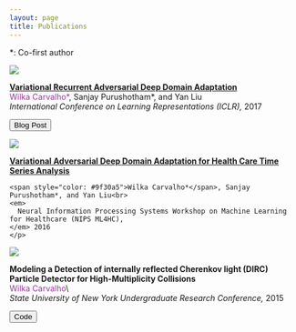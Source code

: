 ```yaml
---
layout: page
title: Publications
---
```


<p>*: Co-first author</p>

<div class="publications">
<div class="row publication">
  <div class="col-sm-3 center">
    <img class="pub-image responsive" src="{{ site.baseurl }}/files/iclr_2017/figures/vrada_tsne.png">
  </div>
  <div class="col-sm-7 center">
    <p>
    <strong>
      <a href="{{ site.baseurl }}/files/iclr_2017/iclr2017_VADA.pdf">Variational Recurrent Adversarial Deep Domain Adaptation</a>
    </strong> 
    <br> 
    <span style="color: #9f30a5">Wilka Carvalho*</span>, Sanjay Purushotham*, and Yan Liu
    <br>
    <em>
      International Conference on Learning Representations (ICLR),
    </em> 2017
    </p>
    <div class="row pub-links">
      <p>
        <a href="{{ site.baseurl }}/research/2017/04/23/vrada/">
        <button type = "button" class = "btn btn-primary">
        Blog Post
        </button>
        </a>
      </p>
    </div>

  </div>
</div>

<div class="row publication">
  <div class="col-sm-3 center">
    <img class="pub-image responsive" src="{{ site.baseurl }}/files/iclr_2017/figures/vrada.png">
  </div>
  <div class="col-sm-7 center">
    <p>
    <strong>
      <a href="{{ site.baseurl }}/files/nips_2016/VADA_main.pdf">Variational Adversarial Deep Domain Adaptation for Health Care Time Series Analysis</a>
    </strong>
    <br>

    <span style="color: #9f30a5">Wilka Carvalho*</span>, Sanjay Purushotham*, and Yan Liu<br>
    <em>
      Neural Information Processing Systems Workshop on Machine Learning for Healthcare (NIPS ML4HC),
    </em> 2016
    </p>
  </div>
</div>

<div class="row publication">
  <div class="col-sm-3 center">
    <img class="pub-image responsive" src="{{ site.baseurl }}/files/dirc/beams.jpg">
  </div>
  <div class="col-sm-7 center">
    <p>
    <strong>
      Modeling a Detection of internally reflected Cherenkov light (DIRC) Particle Detector for High-Multiplicity Collisions
    </strong>
    <br>
    <span style="color: #9f30a5">Wilka Carvalho</span>\
    <br>
    <em>
      State University of New York Undergraduate Research Conference,
    </em> 2015
    </p>
    <div class="row pub-links">
      <p>
        <a href="https://github.com/wcarvalho/dirc-detector">
        <button type = "button" class = "btn btn-primary">
        Code
        </button>
        </a>
      </p>
    </div>
  </div>
</div>
</div>